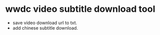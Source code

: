 # wwdc video subtitle download tool

* save video download url to txt.
* add chinese subtitle download.
